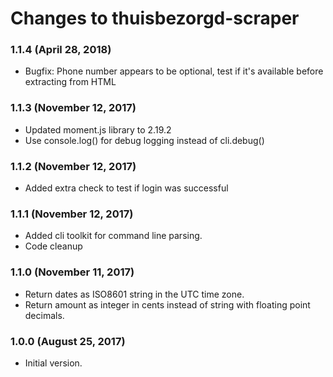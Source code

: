 # Changes to thuisbezorgd-scraper

### 1.1.4 (April 28, 2018) 
- Bugfix: Phone number appears to be optional, test if it's available before extracting from HTML

### 1.1.3 (November 12, 2017) 
- Updated moment.js library to 2.19.2
- Use console.log() for debug logging instead of cli.debug()

### 1.1.2 (November 12, 2017) 
- Added extra check to test if login was successful

### 1.1.1 (November 12, 2017)
- Added cli toolkit for command line parsing.
- Code cleanup 

### 1.1.0 (November 11, 2017)
- Return dates as ISO8601 string in the UTC time zone.
- Return amount as integer in cents instead of string with floating point decimals.

### 1.0.0 (August 25, 2017)

- Initial version.
